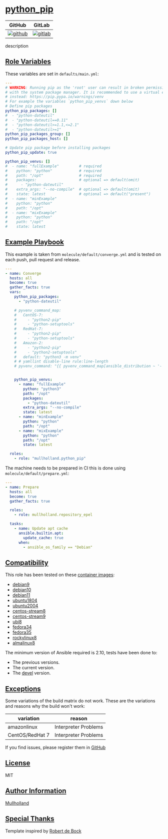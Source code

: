 # [python_pip](#python_pip)

|GitHub|GitLab|
|------|------|
|[![github](https://github.com/mullholland/ansible-role-python_pip/workflows/Ansible%20Molecule/badge.svg)](https://github.com/mullholland/ansible-role-python_pip/actions)|[![gitlab](https://gitlab.com/mullholland/ansible-role-python_pip/badges/master/pipeline.svg)](https://gitlab.com/mullholland/ansible-role-python_pip)|[![quality](https://img.shields.io/ansible/quality/unset)](https://galaxy.ansible.com/mullholland/python_pip)|

description

## [Role Variables](#role-variables)

These variables are set in `defaults/main.yml`:
```yaml
---
# WARNING: Running pip as the 'root' user can result in broken permissions and conflicting behaviour
# with the system package manager. It is recommended to use a virtual environment
# instead: https://pip.pypa.io/warnings/venv
# For example the variables `python_pip_venvs` down below
# Define pip packages
python_pip_packages: []
#  - "python-dateutil"
#  - "python-dateutil==0.11"
#  - "python-dateutil>=1.1,<=2.1"
#  - "python-dateutil>=1"
python_pip_packages_group: []
python_pip_packages_host: []

# Update pip package before installing packages
python_pip_update: true

python_pip_venvs: []
#  - name: "fullExample"         # required
#    python: "python"            # required
#    path: "/opt"                # required
#    packages:                   # optional => default(omit)
#      - "python-dateutil"
#    extra_args: "--no-compile"  # optional => default(omit)
#    state: latest               # optional => default("present")
#  - name: "minExample"
#    python: "python"
#    path: "/opt"
#  - name: "mixExample"
#    python: "python"
#    path: "/opt"
#    state: latest
```


## [Example Playbook](#example-playbook)

This example is taken from `molecule/default/converge.yml` and is tested on each push, pull request and release.
```yaml
---
- name: Converge
  hosts: all
  become: true
  gather_facts: true
  vars:
    python_pip_packages:
      - "python-dateutil"

    # pyvenv_command_map:
    #   CentOS-7:
    #     - "python2-pip"
    #     - "python-setuptools"
    #   RedHat-7:
    #     - "python2-pip"
    #     - "python-setuptools"
    #   Amazon-2:
    #     - "python2-pip"
    #     - "python2-setuptools"
    #   default: "python3 -m venv"
    # # yamllint disable-line rule:line-length
    # pyvenv_command: "{{ pyvenv_command_map[ansible_distribution ~ '-' ~ ansible_distribution_major_version] | default(pyvenv_command_map['default'] ) }}"


    python_pip_venvs:
      - name: "fullExample"
        python: "python3"
        path: "/opt"
        packages:
          - "python-dateutil"
        extra_args: "--no-compile"
        state: latest
      - name: "minExample"
        python: "python"
        path: "/opt"
      - name: "mixExample"
        python: "python"
        path: "/opt"
        state: latest

  roles:
    - role: "mullholland.python_pip"
```

The machine needs to be prepared in CI this is done using `molecule/default/prepare.yml`:
```yaml
---
- name: Prepare
  hosts: all
  become: true
  gather_facts: true

  roles:
    - role: mullholland.repository_epel

  tasks:
    - name: Update apt cache
      ansible.builtin.apt:
        update_cache: true
      when:
        - ansible_os_family == "Debian"
```





## [Compatibility](#compatibility)

This role has been tested on these [container images](https://hub.docker.com/u/mullholland):

-   [debian9](https://hub.docker.com/r/mullholland/docker-molecule-debian9)
-   [debian10](https://hub.docker.com/r/mullholland/docker-molecule-debian10)
-   [debian11](https://hub.docker.com/r/mullholland/docker-molecule-debian11)
-   [ubuntu1804](https://hub.docker.com/r/mullholland/docker-molecule-ubuntu1804)
-   [ubuntu2004](https://hub.docker.com/r/mullholland/docker-molecule-ubuntu2004)
-   [centos-stream8](https://hub.docker.com/r/mullholland/docker-molecule-centos-stream8)
-   [centos-stream9](https://hub.docker.com/r/mullholland/docker-molecule-centos-stream9)
-   [ubi8](https://hub.docker.com/r/mullholland/docker-molecule-ubi8)
-   [fedora34](https://hub.docker.com/r/mullholland/docker-molecule-fedora34)
-   [fedora35](https://hub.docker.com/r/mullholland/docker-molecule-fedora35)
-   [rockylinux8](https://hub.docker.com/r/mullholland/docker-molecule-rockylinux8)
-   [almalinux8](https://hub.docker.com/r/mullholland/docker-molecule-almalinux8)

The minimum version of Ansible required is 2.10, tests have been done to:

-   The previous versions.
-   The current version.
-   The [devel](https://docs.ansible.com/ansible/latest/installation_guide/intro_installation.html#installing-devel-from-github-with-pip) version.



## [Exceptions](#exceptions)

Some variations of the build matrix do not work. These are the variations and reasons why the build won't work:

| variation                 | reason                 |
|---------------------------|------------------------|
| amazonlinux | Interpreter Problems |
| CentOS/RedHat 7 | Interpreter Problems |


If you find issues, please register them in [GitHub](https://github.com/mullholland/ansible-role-python_pip/issues)

## [License](#license)

MIT


## [Author Information](#author-information)

[Mullholland](https://github.com/mullholland)

## [Special Thanks](#special-thanks)

Template inspired by [Robert de Bock](https://github.com/robertdebock)

